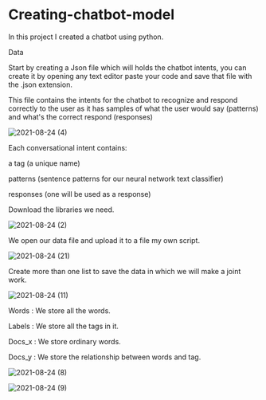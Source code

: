 # Creating-chatbot-model

In this project I created a chatbot using python.

Data

Start by creating a Json file which will holds the chatbot intents, you can create it by opening any text editor paste your code and save that file with the .json extension.

This file contains the intents for the chatbot to recognize and respond correctly to the user as it has samples of what the user would say (patterns) and what's the correct respond (responses)

![2021-08-24 (4)](https://user-images.githubusercontent.com/86461558/130567924-40a751d3-72f2-435b-85ca-3bb49cbbf998.png)


Each conversational intent contains:

a tag (a unique name)

patterns (sentence patterns for our neural network text classifier)

responses (one will be used as a response)



Download the libraries we need.

![2021-08-24 (2)](https://user-images.githubusercontent.com/86461558/130568083-08243b60-d1d9-4bb8-a4bd-203bd77a123a.png)

We open our data file and upload it to a file
my own script.

![2021-08-24 (21)](https://user-images.githubusercontent.com/86461558/130598732-bcd20bf0-c431-4a32-b4e8-ae79f8621817.png)


Create more than one list to save the data in which we will make a joint work.


![2021-08-24 (11)](https://user-images.githubusercontent.com/86461558/130598420-f17983fa-924b-4f81-a1c6-016a67bcbf4a.png)



Words :  We store all the words.

Labels : We store all the tags in it.

Docs_x : We store ordinary words.

Docs_y : We store the relationship between words and tag.



![2021-08-24 (8)](https://user-images.githubusercontent.com/86461558/130598879-c9a11ba8-aa32-4946-8850-811759b0e483.png)







![2021-08-24 (9)](https://user-images.githubusercontent.com/86461558/130599126-b40b5312-2846-4776-8fd9-7edecabf2ac9.png)




 
 
 
